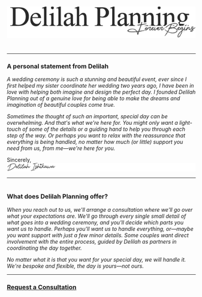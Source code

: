 ![delilah](./assets/images/headertext.png)
#
#
#
***
### A personal statement from Delilah
*A wedding ceremony is such a stunning and beautiful event, ever since I first helped my sister coordinate her wedding two years ago, I have been in love with helping both imagine and design the perfect day. I founded Delilah Planning out of a genuine love for being able to make the dreams and imagination of beautiful couples come true.*

*Sometimes the thought of such an important, special day can be overwhelming. And that's what we're here for. You might only want a light-touch of some of the details or a guiding hand to help you through each step of the way. Or perhaps you want to relax with the reassurance that everything is being handled, no matter how much (or little) support you need from us, from me—we're here for you.*

Sincerely,
![delilah](./assets/images/signed.png)
***
#
### What does Delilah Planning offer?
*When you reach out to us, we'll arrange a consultation where we'll go over what your expectations are. We'll go through every single small detail of what goes into a wedding ceremony, and you'll decide which parts you want us to handle. Perhaps you'll want us to handle everything, or—maybe you want support with just a few minor details. Some couples want direct involvement with the entire process, guided by Delilah as partners in coordinating the day together.*

*No matter what it is that you want for your special day, we will handle it. We're bespoke and flexible, the day is yours—not ours.*
***
### [Request a Consultation](https://example.com)